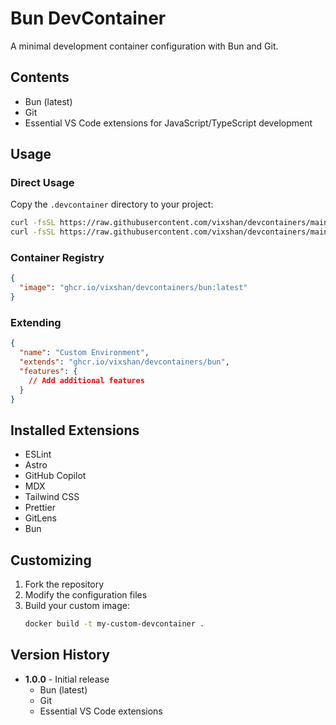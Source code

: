 # Bun DevContainer

A minimal development container configuration with Bun and Git.

## Contents

- Bun (latest)
- Git
- Essential VS Code extensions for JavaScript/TypeScript development

## Usage

### Direct Usage

Copy the `.devcontainer` directory to your project:

```bash
curl -fsSL https://raw.githubusercontent.com/vixshan/devcontainers/main/base/bun/.devcontainer/devcontainer.json -o .devcontainer/devcontainer.json
curl -fsSL https://raw.githubusercontent.com/vixshan/devcontainers/main/base/bun/.devcontainer/Dockerfile -o .devcontainer/Dockerfile
```

### Container Registry

```json
{
  "image": "ghcr.io/vixshan/devcontainers/bun:latest"
}
```

### Extending

```json
{
  "name": "Custom Environment",
  "extends": "ghcr.io/vixshan/devcontainers/bun",
  "features": {
    // Add additional features
  }
}
```

## Installed Extensions

- ESLint
- Astro
- GitHub Copilot
- MDX
- Tailwind CSS
- Prettier
- GitLens
- Bun

## Customizing

1. Fork the repository
2. Modify the configuration files
3. Build your custom image:
   ```bash
   docker build -t my-custom-devcontainer .
   ```

## Version History

- **1.0.0** - Initial release
  - Bun (latest)
  - Git
  - Essential VS Code extensions